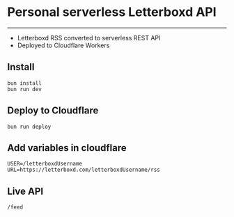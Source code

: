 # Personal serverless Letterboxd API
----

- Letterboxd RSS converted to serverless REST API
- Deployed to Cloudflare Workers


## Install

```
bun install
bun run dev
```

## Deploy to Cloudflare

```
bun run deploy
```

## Add variables in cloudflare

```
USER=/letterboxdUsername
URL=https://letterboxd.com/letterboxdUsername/rss
```

## Live API

```
/feed
```
